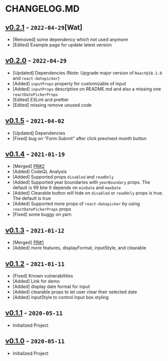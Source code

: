 # CHANGELOG.MD

## [v0.2.1] - `2022-04-29`[Wat]

- [Removed] some dependency which not used anymore
- [Edited] Example page for update latest version

## [v0.2.0] - `2022-04-29`

- [Updated] Dependencies (Note: Upgrade major version of `React@18.1.0` and `react-datepicker`)
- [Added] `inputProps` property for customizable of input
- [Added] `inputProps` description on README.md and also a missing one `reactDatePickerProps`
- [Edited] ESLint and prettier
- [Edited] missing remove unused code

## [v0.1.5] - `2021-04-02`

- [Updated] Dependencies
- [Fixed] bug on "Form Submit" after click prev/next month button

## [v0.1.4] - `2021-01-19`

- [Merged] [PR#2](https://github.com/buildingwatsize/thaidatepicker-react/pull/2)
- [Added] CodeQL Analysis
- [Added] Supported props `disabled` and `readOnly`
- [Added] Supported year boundaries with `yearBoundary` props. The default is 99 btw It depends on `minDate` and `maxDate`
- [Added] Clearable button will hide on `disabled` or `readOnly` props is true. The default is true
- [Added] Supported more props of `react-datepicker` by using `reactDatePickerProps` props
- [Fixed] some buggy on yarn

## [v0.1.3] - `2021-01-12`

- [Merged] [PR#1](https://github.com/buildingwatsize/thaidatepicker-react/pull/1)
- [Added] more features, displayFormat, inputStyle, and clearable

## [v0.1.2] - `2021-01-11`

- [Fixed] Known vulnerabilities
- [Added] Link for demo
- [Added] display date format for input
- [Added] clearable props to let user clear their selected date
- [Added] inputStyle to control input box styling

## [v0.1.1] - `2020-05-11`

- Initialized Project

## [v0.1.0] - `2020-05-11`

- Initialized Project

[v0.2.1]: https://github.com/buildingwatsize/thaidatepicker-react/releases/tag/v0.2.1
[v0.2.0]: https://github.com/buildingwatsize/thaidatepicker-react/releases/tag/v0.2.0
[v0.1.5]: https://github.com/buildingwatsize/thaidatepicker-react/releases/tag/v0.1.5
[v0.1.4]: https://github.com/buildingwatsize/thaidatepicker-react/releases/tag/v0.1.4
[v0.1.3]: https://github.com/buildingwatsize/thaidatepicker-react/releases/tag/v0.1.3
[v0.1.2]: https://github.com/buildingwatsize/thaidatepicker-react/releases/tag/v0.1.2
[v0.1.1]: https://github.com/buildingwatsize/thaidatepicker-react/releases/tag/v0.1.1
[v0.1.0]: https://github.com/buildingwatsize/thaidatepicker-react/releases/tag/v0.1.0